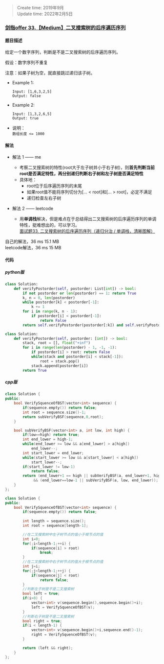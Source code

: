 > Create time: 2019年9月  
> Update time: 2022年2月5日  

### [剑指offer 33.【Medium】二叉搜索树的后序遍历序列](https://leetcode-cn.com/problems/er-cha-sou-suo-shu-de-hou-xu-bian-li-xu-lie-lcof/)
#### 题目描述
给定一个数字序列，判断是不是二叉搜索树的后序遍历序列。  

假设：数字序列不重复  

注意：如果子树为空，就直接跳过递归该子树。

- Example 1:
    ```
    Input: [1,6,3,2,5]
    Output: false
    ```  
- Example 2:
    ```
    Input: [1,3,2,6,5]
    Output: true
    ```  
- 说明：  
  `数组长度 <= 1000`  

#### 解法
- 解法 1 —— me  
  - 考察二叉搜索树的特性(root大于左子树并小于右子树)，则**首先判断当前root是否满足特性，再分别递归判断右子树和左子树是否满足特性**  
  - 具体地：
    - root位于后序遍历序列的末尾  
    - 如果root值不能将序列切分为[... < root]和[... > root]，必定不满足
    - 递归检查左右子树

- 解法 2 —— leetcode
  - 用**单调栈**解决，但是难点在于总结得出二叉搜索树的后序遍历序列的单调特性，挺难想出的，可以学习。  
    [面试题33. 二叉搜索树的后序遍历序列（递归分治 / 单调栈，清晰图解）](https://leetcode-cn.com/problems/er-cha-sou-suo-shu-de-hou-xu-bian-li-xu-lie-lcof/solution/mian-shi-ti-33-er-cha-sou-suo-shu-de-hou-xu-bian-6/)

自己的解法，36 ms	15.1 MB  
leetcode解法，36 ms	15 MB  

#### 代码
##### python版
```python
class Solution:
    def verifyPostorder(self, postorder: List[int]) -> bool:
        if not postorder or len(postorder) == 1: return True
        k, n = 0, len(postorder)
        while postorder[k] < postorder[-1]:
            k += 1
        for i in range(k, n - 1):
            if postorder[i] < postorder[-1]:
                return False
        return self.verifyPostorder(postorder[:k]) and self.verifyPostorder(postorder[k:-1])
```

```python
class Solution:
    def verifyPostorder(self, postorder: [int]) -> bool:
        stack, root = [], float("+inf")
        for i in range(len(postorder) - 1, -1, -1):
            if postorder[i] > root: return False
            while(stack and postorder[i] < stack[-1]):
                root = stack.pop()
            stack.append(postorder[i])
        return True
```

##### cpp版
```cpp
class Solution {
public:
    bool VerifySquenceOfBST(vector<int> sequence) {
        if(sequence.empty()) return false;
        int root = sequence.size()-1;
        return subVerifyBSF(sequence,0,root);
    }

    bool subVerifyBSF(vector<int> a, int low, int high) {
        if(low==high) return true;
        int end_lower = high-1;
        while(end_lower >= low && a[end_lower] > a[high])
            end_lower--;
        int start_lower = end_lower;
        while(start_lower >= low && a[start_lower] < a[high])
            start_lower--;
        if(start_lower != low-1)
            return false;
        return (end_lower+1 == high || subVerifyBSF(a, end_lower+1, high-1))
             && (end_lower==low-1 || subVerifyBSF(a, low, end_lower));
    }
};
```
```cpp
class Solution {
public:
    bool VerifySquenceOfBST(vector<int> sequence) {
        if(sequence.empty()) return false;
        
        int length = sequence.size();
        int root = sequence[length-1];

        //在二叉搜索树中左子树节点的值小于根节点的值
        int i=0;
        for(;i<length-1;++i) {
            if(sequence[i] > root) 
                break;
        }
        //在二叉搜索树中右子树节点的值大于根节点的值
        int j=i;
        for(;j<length-1;++j) {
            if(sequence[j] < root) 
                return false;
        }
        //判断左子树是不是二叉搜索树
        bool left = true;
        if(i>0) {
            vector<int> v(sequence.begin(),sequence.begin()+i);
            left = VerifySquenceOfBST(v);
        }
        //判断右子树是不是二叉搜索树
        bool right = true;
        if(i < length-1) {
            vector<int> v(sequence.begin()+i,sequence.end()-1);
            right = VerifySquenceOfBST(v);
        }

        return (left && right);
    }
};
```